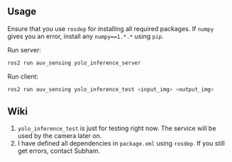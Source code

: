 ## Usage

Ensure that you use `rosdep` for installing all required packages. If `numpy` gives you an error, install any `numpy==1.*.*` using `pip`.

Run server:
```bash
ros2 run auv_sensing yolo_inference_server
```

Run client:
```bash
ros2 run auv_sensing yolo_inference_test <input_img> <output_img>
```


## Wiki
1. `yolo_inference_test` is just for testing right now. The service will be used by the camera later on. 
2. I have defined all dependencies in `package.xml` using `rosdep`. If you still get errors, contact Subham.

